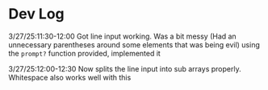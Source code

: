 # Dev Log

3/27/25:11:30-12:00
Got line input working. Was a bit messy (Had an unnecessary parentheses around some elements that was being evil)
using the `prompt?` function provided, implemented it

3/27/25:12:00-12:30
Now splits the line input into sub arrays properly. Whitespace also works well with this
